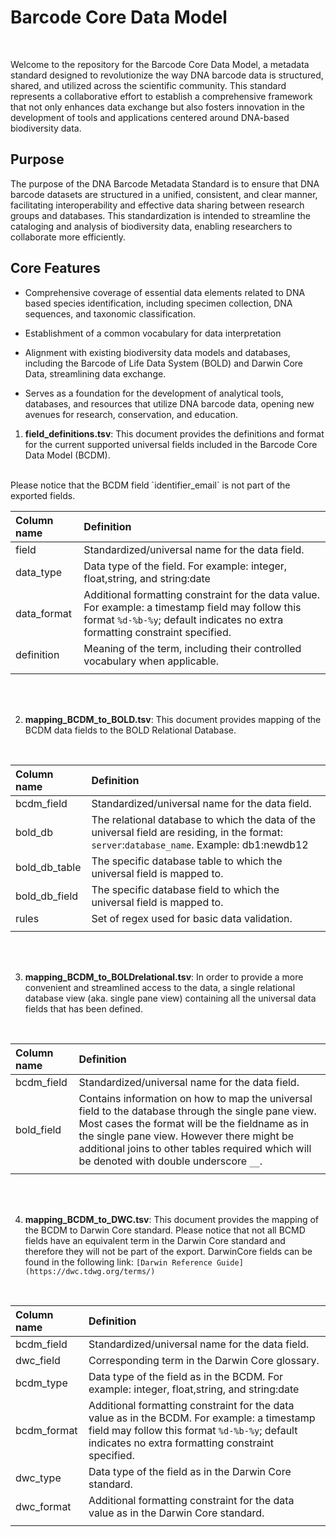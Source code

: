 # Barcode Core Data Model
<br>

Welcome to the repository for the Barcode Core Data Model, a metadata standard designed to revolutionize the way DNA barcode data is structured, shared, and utilized across the scientific community. This standard represents a collaborative effort to establish a comprehensive framework that not only enhances data exchange but also fosters innovation in the development of tools and applications centered around DNA-based biodiversity data.

## Purpose

The purpose of the DNA Barcode Metadata Standard is to ensure that DNA barcode datasets are structured in a unified, consistent, and clear manner, facilitating interoperability and effective data sharing between research groups and databases. This standardization is intended to streamline the cataloging and analysis of biodiversity data, enabling researchers to collaborate more efficiently.

## Core Features

- Comprehensive coverage of essential data elements related to DNA based species identification, including specimen collection, DNA sequences, and taxonomic classification.

- Establishment of a common vocabulary for data interpretation

- Alignment with existing biodiversity data models and databases, including the Barcode of Life Data System (BOLD) and Darwin Core Data, streamlining data exchange.

- Serves as a foundation for the development of analytical tools, databases, and resources that utilize DNA barcode data, opening new avenues for research, conservation, and education.



1. **field_definitions.tsv**: This document provides the definitions and format for the current supported universal fields included in the Barcode Core Data Model (BCDM). 
<br>
Please notice that the BCDM field `identifier_email` is not part of the exported fields.
<br>


  
  |**Column name** | **Definition**|
  | :----------|:---------|
  |field| Standardized/universal name for the data field.|
  |data_type|  Data type of the field. For example: integer, float,string, and string:date|
  |data_format| Additional formatting constraint for the data value. For example: a timestamp field may follow this format `%d-%b-%y`; default indicates no extra formatting constraint specified. | 
  |definition | Meaning of the term, including their controlled vocabulary when applicable. |
  | |
<br>
<br>

2. **mapping_BCDM_to_BOLD.tsv**: This document provides mapping of the BCDM data fields to the BOLD Relational Database. 

<br>



  |**Column name** | **Definition**|
  | :----------|:---------|
  |bcdm_field| Standardized/universal name for the data field.|
  |bold_db | The relational database to which the data of the universal field are residing, in the format: `server`:`database_name`.  Example: db1:newdb12 |
  |bold_db_table| The specific database table to which the universal field is mapped to.|
  |bold_db_field| The specific database field to which the universal field is mapped to.|
  |rules| Set of regex used for basic data validation.
  | |
<br>
<br>

  3. **mapping_BCDM_to_BOLDrelational.tsv**: In order to provide a more convenient and streamlined access to the data, a single relational database view (aka. single pane view) containing all the universal data fields that has been defined. 
  
<br>

 

  |**Column name** | **Definition**|
  | :----------|:---------|
  |bcdm_field| Standardized/universal name for the data field.|
  |bold_field | Contains information on how to map the universal field to the database through the single pane view. Most cases the format will be the fieldname as in the single pane view. However there might be additional joins to other tables required which will be denoted with double underscore `__`.  |
  | |
<br>
<br>

  4. **mapping_BCDM_to_DWC.tsv**: This document provides the mapping of the BCDM to Darwin Core standard. Please notice that not all BCMD fields have an equivalent term in the Darwin Core standard and therefore they will not be part of the export. DarwinCore fields can be found in the following link: `[Darwin Reference Guide] (https://dwc.tdwg.org/terms/)`
 
<br>


  
  |**Column name** | **Definition**|
  | :----------|:---------|
  |bcdm_field | Standardized/universal name for the data field.|
  |dwc_field | Corresponding term in the Darwin Core glossary.|
  |bcdm_type|Data type of the field as in the BCDM. For example: integer, float,string, and string:date |
  |bcdm_format| Additional formatting constraint for the data value as in the BCDM. For example: a timestamp field may follow this format `%d-%b-%y`; default indicates no extra formatting constraint specified.  |
  |dwc_type|Data type of the field as in the Darwin Core standard.|
  |dwc_format| Additional formatting constraint for the data value as in the Darwin Core standard.|
  | |
